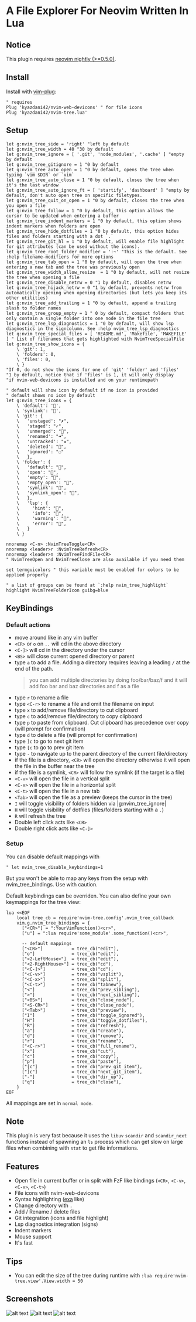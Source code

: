 # A File Explorer For Neovim Written In Lua

## Notice

This plugin requires [neovim nightly (>=0.5.0)](https://github.com/neovim/neovim/wiki/Installing-Neovim).

## Install

Install with [vim-plug](https://github.com/junegunn/vim-plug):

```vim
" requires
Plug 'kyazdani42/nvim-web-devicons' " for file icons
Plug 'kyazdani42/nvim-tree.lua'
```

## Setup

```vim
let g:nvim_tree_side = 'right' "left by default
let g:nvim_tree_width = 40 "30 by default
let g:nvim_tree_ignore = [ '.git', 'node_modules', '.cache' ] "empty by default
let g:nvim_tree_gitignore = 1 "0 by default
let g:nvim_tree_auto_open = 1 "0 by default, opens the tree when typing `vim $DIR` or `vim`
let g:nvim_tree_auto_close = 1 "0 by default, closes the tree when it's the last window
let g:nvim_tree_auto_ignore_ft = [ 'startify', 'dashboard' ] "empty by default, don't auto open tree on specific filetypes.
let g:nvim_tree_quit_on_open = 1 "0 by default, closes the tree when you open a file
let g:nvim_tree_follow = 1 "0 by default, this option allows the cursor to be updated when entering a buffer
let g:nvim_tree_indent_markers = 1 "0 by default, this option shows indent markers when folders are open
let g:nvim_tree_hide_dotfiles = 1 "0 by default, this option hides files and folders starting with a dot `.`
let g:nvim_tree_git_hl = 1 "0 by default, will enable file highlight for git attributes (can be used without the icons).
let g:nvim_tree_root_folder_modifier = ':~' "This is the default. See :help filename-modifiers for more options
let g:nvim_tree_tab_open = 1 "0 by default, will open the tree when entering a new tab and the tree was previously open
let g:nvim_tree_width_allow_resize  = 1 "0 by default, will not resize the tree when opening a file
let g:nvim_tree_disable_netrw = 0 "1 by default, disables netrw
let g:nvim_tree_hijack_netrw = 0 "1 by default, prevents netrw from automatically opening when opening directories (but lets you keep its other utilities)
let g:nvim_tree_add_trailing = 1 "0 by default, append a trailing slash to folder names
let g:nvim_tree_group_empty = 1 " 0 by default, compact folders that only contain a single folder into one node in the file tree
let g:nvim_tree_lsp_diagnostics = 1 "0 by default, will show lsp diagnostics in the signcolumn. See :help nvim_tree_lsp_diagnostics
let g:nvim_tree_special_files = [ 'README.md', 'Makefile', 'MAKEFILE' ] " List of filenames that gets highlighted with NvimTreeSpecialFile
let g:nvim_tree_show_icons = {
    \ 'git': 1,
    \ 'folders': 0,
    \ 'files': 0,
    \ }
"If 0, do not show the icons for one of 'git' 'folder' and 'files'
"1 by default, notice that if 'files' is 1, it will only display
"if nvim-web-devicons is installed and on your runtimepath

" default will show icon by default if no icon is provided
" default shows no icon by default
let g:nvim_tree_icons = {
    \ 'default': '',
    \ 'symlink': '',
    \ 'git': {
    \   'unstaged': "✗",
    \   'staged': "✓",
    \   'unmerged': "",
    \   'renamed': "➜",
    \   'untracked': "★",
    \   'deleted': "",
    \   'ignored': "◌"
    \   },
    \ 'folder': {
    \   'default': "",
    \   'open': "",
    \   'empty': "",
    \   'empty_open': "",
    \   'symlink': "",
    \   'symlink_open': "",
    \   },
    \   'lsp': {
    \     'hint': "",
    \     'info': "",
    \     'warning': "",
    \     'error': "",
    \   }
    \ }

nnoremap <C-n> :NvimTreeToggle<CR>
nnoremap <leader>r :NvimTreeRefresh<CR>
nnoremap <leader>n :NvimTreeFindFile<CR>
" NvimTreeOpen and NvimTreeClose are also available if you need them

set termguicolors " this variable must be enabled for colors to be applied properly

" a list of groups can be found at `:help nvim_tree_highlight`
highlight NvimTreeFolderIcon guibg=blue
```

## KeyBindings

### Default actions

- move around like in any vim buffer
- `<CR>` or `o` on `..` will cd in the above directory
- `<C-]>` will cd in the directory under the cursor
- `<BS>` will close current opened directory or parent
- type `a` to add a file. Adding a directory requires leaving a leading `/` at the end of the path.
  > you can add multiple directories by doing foo/bar/baz/f and it will add foo bar and baz directories and f as a file
- type `r` to rename a file
- type `<C-r>` to rename a file and omit the filename on input
- type `x` to add/remove file/directory to cut clipboard
- type `c` to add/remove file/directory to copy clipboard
- type `p` to paste from clipboard. Cut clipboard has precedence over copy (will prompt for confirmation)
- type `d` to delete a file (will prompt for confirmation)
- type `]c` to go to next git item
- type `[c` to go to prev git item
- type `-` to navigate up to the parent directory of the current file/directory
- if the file is a directory, `<CR>` will open the directory otherwise it will open the file in the buffer near the tree
- if the file is a symlink, `<CR>` will follow the symlink (if the target is a file)
- `<C-v>` will open the file in a vertical split
- `<C-x>` will open the file in a horizontal split
- `<C-t>` will open the file in a new tab
- `<Tab>` will open the file as a preview (keeps the cursor in the tree)
- `I` will toggle visibility of folders hidden via |g:nvim_tree_ignore|
- `H` will toggle visibility of dotfiles (files/folders starting with a `.`)
- `R` will refresh the tree
- Double left click acts like `<CR>`
- Double right click acts like `<C-]>`

### Setup

You can disable default mappings with
```vim
" let nvim_tree_disable_keybindings=1
```
But you won't be able to map any keys from the setup with nvim_tree_bindings. Use with caution.


Default keybindings can be overriden. You can also define your own keymappings for the tree view:
```vim
lua <<EOF
    local tree_cb = require'nvim-tree.config'.nvim_tree_callback
    vim.g.nvim_tree_bindings = {
      ["<CR>"] = ":YourVimFunction()<cr>",
      ["u"] = ":lua require'some_module'.some_function()<cr>",

      -- default mappings
      ["<CR>"]           = tree_cb("edit"),
      ["o"]              = tree_cb("edit"),
      ["<2-LeftMouse>"]  = tree_cb("edit"),
      ["<2-RightMouse>"] = tree_cb("cd"),
      ["<C-]>"]          = tree_cb("cd"),
      ["<C-v>"]          = tree_cb("vsplit"),
      ["<C-x>"]          = tree_cb("split"),
      ["<C-t>"]          = tree_cb("tabnew"),
      ["<"]              = tree_cb("prev_sibling"),
      [">"]              = tree_cb("next_sibling"),
      ["<BS>"]           = tree_cb("close_node"),
      ["<S-CR>"]         = tree_cb("close_node"),
      ["<Tab>"]          = tree_cb("preview"),
      ["I"]              = tree_cb("toggle_ignored"),
      ["H"]              = tree_cb("toggle_dotfiles"),
      ["R"]              = tree_cb("refresh"),
      ["a"]              = tree_cb("create"),
      ["d"]              = tree_cb("remove"),
      ["r"]              = tree_cb("rename"),
      ["<C-r>"]          = tree_cb("full_rename"),
      ["x"]              = tree_cb("cut"),
      ["c"]              = tree_cb("copy"),
      ["p"]              = tree_cb("paste"),
      ["[c"]             = tree_cb("prev_git_item"),
      ["]c"]             = tree_cb("next_git_item"),
      ["-"]              = tree_cb("dir_up"),
      ["q"]              = tree_cb("close"),
    }
EOF
```
All mappings are set in `normal mode`.

## Note

This plugin is very fast because it uses the `libuv` `scandir` and `scandir_next` functions instead of spawning an `ls` process which can get slow on large files when combining with `stat` to get file informations.

## Features

- Open file in current buffer or in split with FzF like bindings (`<CR>`, `<C-v>`, `<C-x>`, `<C-t>`)
- File icons with nvim-web-devicons
- Syntax highlighting ([exa](https://github.com/ogham/exa) like)
- Change directory with `.`
- Add / Rename / delete files
- Git integration (icons and file highlight)
- Lsp diagnostics integration (signs)
- Indent markers
- Mouse support
- It's fast

## Tips

- You can edit the size of the tree during runtime with `:lua require'nvim-tree.view'.View.width = 50`

## Screenshots

![alt text](.github/screenshot.png?raw=true "kyazdani42 tree")
![alt text](.github/screenshot2.png?raw=true "akin909 tree")
![alt text](.github/screenshot3.png?raw=true "stsewd tree")
